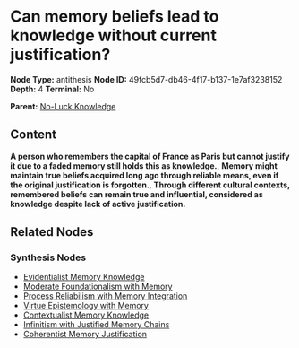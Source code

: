# Can memory beliefs lead to knowledge without current justification?

**Node Type:** antithesis
**Node ID:** 49fcb5d7-db46-4f17-b137-1e7af3238152
**Depth:** 4
**Terminal:** No

**Parent:** [No-Luck Knowledge](no-luck-knowledge-synthesis-36535539-0fb8-4bd7-8a42-427e858f1985.md)

## Content

**A person who remembers the capital of France as Paris but cannot justify it due to a faded memory still holds this as knowledge.**, **Memory might maintain true beliefs acquired long ago through reliable means, even if the original justification is forgotten.**, **Through different cultural contexts, remembered beliefs can remain true and influential, considered as knowledge despite lack of active justification.**

## Related Nodes

### Synthesis Nodes

- [Evidentialist Memory Knowledge](evidentialist-memory-knowledge-synthesis-da5711f8-e2df-4cb2-a135-bcda7457e70d.md)
- [Moderate Foundationalism with Memory](moderate-foundationalism-with-memory-synthesis-d5c8b732-1b15-4bf8-aa7c-8e74ad01cc4e.md)
- [Process Reliabilism with Memory Integration](process-reliabilism-with-memory-integration-synthesis-dcc93bdd-ceaf-48c4-aef7-79223280d035.md)
- [Virtue Epistemology with Memory](virtue-epistemology-with-memory-synthesis-b42741b7-8e7e-415f-a89f-7e0ddf8a4d50.md)
- [Contextualist Memory Knowledge](contextualist-memory-knowledge-synthesis-ee8551d8-4d5b-4c55-8e3d-959f0846b36e.md)
- [Infinitism with Justified Memory Chains](infinitism-with-justified-memory-chains-synthesis-2ddabbeb-14d6-4088-bfe5-9f8013d325f8.md)
- [Coherentist Memory Justification](coherentist-memory-justification-synthesis-7b6a787e-1189-4c20-b2c7-e9e58a50db3d.md)
